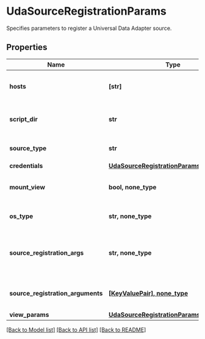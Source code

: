 # UdaSourceRegistrationParams

Specifies parameters to register a Universal Data Adapter source.

## Properties
Name | Type | Description | Notes
------------ | ------------- | ------------- | -------------
**hosts** | **[str]** | Specifies the IPs/hostnames for the nodes forming the Universal Data Adapter source cluster. | 
**script_dir** | **str** | Specifies the absolute path of scripts used to interact with the Universal Data Adapter source. | 
**source_type** | **str** | Specifies the source type for Universal Data Adapter source. | 
**credentials** | [**UdaSourceRegistrationParamsCredentials**](UdaSourceRegistrationParamsCredentials.md) |  | [optional] 
**mount_view** | **bool, none_type** | Specifies if SMB/NFS view mounting should be enabled on source. Default value is false. | [optional] 
**os_type** | **str, none_type** | Specifies the OS type for Universal Data Adapter source. | [optional] 
**source_registration_args** | **str, none_type** | Specifies custom arguments to be supplied to the source registration scripts. This field is deprecated. Use sourceRegistrationArguments instead. | [optional] 
**source_registration_arguments** | [**[KeyValuePair], none_type**](KeyValuePair.md) | Specifies the map of custom arguments to be supplied to the source registration scripts. | [optional] 
**view_params** | [**UdaSourceRegistrationParamsViewParams**](UdaSourceRegistrationParamsViewParams.md) |  | [optional] 

[[Back to Model list]](../README.md#documentation-for-models) [[Back to API list]](../README.md#documentation-for-api-endpoints) [[Back to README]](../README.md)


